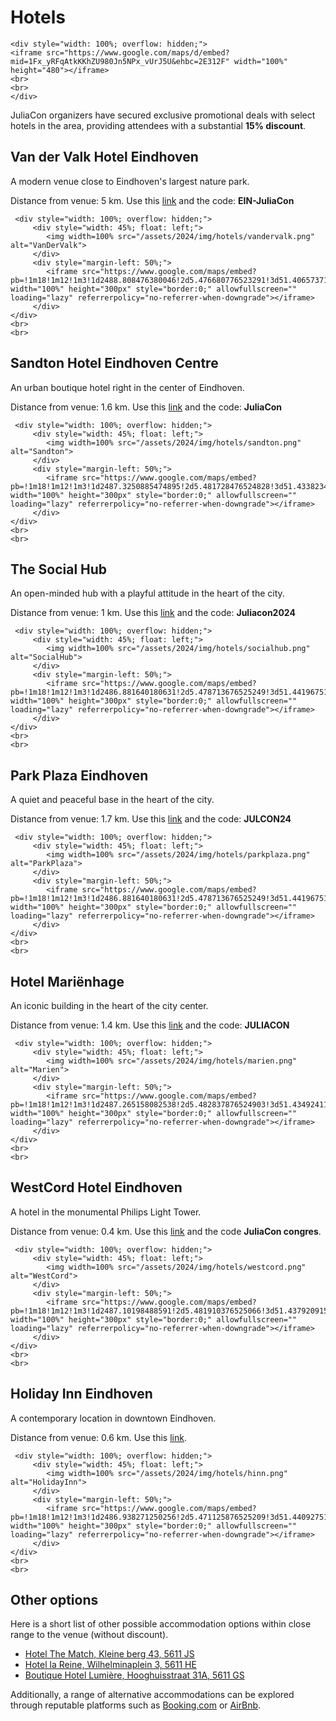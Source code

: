 
# Hotels

~~~
<div style="width: 100%; overflow: hidden;">
<iframe src="https://www.google.com/maps/d/embed?mid=1Fx_yRFqAtkKKhZU980Jn5NPx_vUrJ5U&ehbc=2E312F" width="100%" height="480"></iframe>
<br>
<br>
</div>
~~~

JuliaCon organizers have secured exclusive promotional deals with select hotels in the area, providing attendees with a substantial **15% discount**.

## Van der Valk Hotel Eindhoven

A modern venue close to Eindhoven's largest nature park.

Distance from venue: 5 km.
Use this [link](https://www.valkverrast.nl/en/promotions) 
and the code: **EIN-JuliaCon**

~~~
 <div style="width: 100%; overflow: hidden;">
     <div style="width: 45%; float: left;">
        <img width=100% src="/assets/2024/img/hotels/vandervalk.png" alt="VanDerValk">
     </div>
     <div style="margin-left: 50%;">
        <iframe src="https://www.google.com/maps/embed?pb=!1m18!1m12!1m3!1d2488.808476380046!2d5.476680776523291!3d51.40657371806414!2m3!1f0!2f0!3f0!3m2!1i1024!2i768!4f13.1!3m3!1m2!1s0x47c6d83513b28565%3A0xce107ab6979899ad!2sVan%20der%20Valk%20Hotel%20Eindhoven!5e0!3m2!1sen!2snl!4v1707503140104!5m2!1sen!2snl" width="100%" height="300px" style="border:0;" allowfullscreen="" loading="lazy" referrerpolicy="no-referrer-when-downgrade"></iframe>
     </div>
</div>
<br>
<br>
~~~

## Sandton Hotel Eindhoven Centre

An urban boutique hotel right in the center of Eindhoven.

Distance from venue: 1.6 km.
Use this [link](https://app.mews.com/distributor/dfae9dca-410f-4b42-b980-adf100e604e5?mewsVoucherCode=JuliaCon) 
and the code: **JuliaCon**

~~~
 <div style="width: 100%; overflow: hidden;">
     <div style="width: 45%; float: left;">
        <img width=100% src="/assets/2024/img/hotels/sandton.png" alt="Sandton">
     </div>
     <div style="margin-left: 50%;">
        <iframe src="https://www.google.com/maps/embed?pb=!1m18!1m12!1m3!1d2487.3250885474895!2d5.481728476524828!3d51.43382341607573!2m3!1f0!2f0!3f0!3m2!1i1024!2i768!4f13.1!3m3!1m2!1s0x47c6d8fe0cf83a99%3A0xb4541262a6663b44!2sSandton%20Eindhoven%20Centre!5e0!3m2!1sen!2snl!4v1707503163036!5m2!1sen!2snl" width="100%" height="300px" style="border:0;" allowfullscreen="" loading="lazy" referrerpolicy="no-referrer-when-downgrade"></iframe>
     </div>
</div>
<br>
<br>
~~~

## The Social Hub

An open-minded hub with a playful attitude in the heart of the city.

Distance from venue: 1 km.
Use this [link](http://www.thesocialhub.co/Eindhoven) 
and the code: **Juliacon2024**

~~~
 <div style="width: 100%; overflow: hidden;">
     <div style="width: 45%; float: left;">
        <img width=100% src="/assets/2024/img/hotels/socialhub.png" alt="SocialHub">
     </div>
     <div style="margin-left: 50%;">
        <iframe src="https://www.google.com/maps/embed?pb=!1m18!1m12!1m3!1d2486.881640180631!2d5.478713676525249!3d51.44196751548133!2m3!1f0!2f0!3f0!3m2!1i1024!2i768!4f13.1!3m3!1m2!1s0x47c6d91d017f6171%3A0xe6bcd50684a3ac31!2sThe%20Social%20Hub%20Eindhoven!5e0!3m2!1sen!2snl!4v1707503188664!5m2!1sen!2snl" width="100%" height="300px" style="border:0;" allowfullscreen="" loading="lazy" referrerpolicy="no-referrer-when-downgrade"></iframe>
     </div>
</div>
<br>
<br>
~~~

## Park Plaza Eindhoven

A quiet and peaceful base in the heart of the city.

Distance from venue: 1.7 km.
Use this [link](https://www.radissonhotels.com/nl-nl/booking/room-display?hotelCode=NLPPEINPPE&checkInDate=2024-07-08&checkOutDate=2024-07-12&adults%5B%5D=1&children%5B%5D=0&searchType=pac&promotionCode=JULCON24&rhgext=Qm9PSty6s3HG) 
and the code: **JULCON24**

~~~
 <div style="width: 100%; overflow: hidden;">
     <div style="width: 45%; float: left;">
        <img width=100% src="/assets/2024/img/hotels/parkplaza.png" alt="ParkPlaza">
     </div>
     <div style="margin-left: 50%;">
        <iframe src="https://www.google.com/maps/embed?pb=!1m18!1m12!1m3!1d2486.881640180631!2d5.478713676525249!3d51.44196751548133!2m3!1f0!2f0!3f0!3m2!1i1024!2i768!4f13.1!3m3!1m2!1s0x47c6d8fdda82d3e7%3A0xedcd90b4fe2076d0!2sPark%20Plaza%20Eindhoven!5e0!3m2!1sen!2snl!4v1707503211337!5m2!1sen!2snl" width="100%" height="300px" style="border:0;" allowfullscreen="" loading="lazy" referrerpolicy="no-referrer-when-downgrade"></iframe>
     </div>
</div>
<br>
<br>
~~~

## Hotel Mariënhage

An iconic building in the heart of the city center.

Distance from venue: 1.4 km.
Use this [link](https://book.marienhage.com/nl?stay_detail%5Brateplan_id%5D=JULIACON) 
and the code: **JULIACON**

~~~
 <div style="width: 100%; overflow: hidden;">
     <div style="width: 45%; float: left;">
        <img width=100% src="/assets/2024/img/hotels/marien.png" alt="Marien">
     </div>
     <div style="margin-left: 50%;">
        <iframe src="https://www.google.com/maps/embed?pb=!1m18!1m12!1m3!1d2487.265158082538!2d5.482837876524903!3d51.43492411599555!2m3!1f0!2f0!3f0!3m2!1i1024!2i768!4f13.1!3m3!1m2!1s0x47c6d8fd5f1d9565%3A0x38e3b5047de2c989!2sHotel%20Mari%C3%ABnhage%20Eindhoven!5e0!3m2!1sen!2snl!4v1707503235639!5m2!1sen!2snl" width="100%" height="300px" style="border:0;" allowfullscreen="" loading="lazy" referrerpolicy="no-referrer-when-downgrade"></iframe>
     </div>
</div>
<br>
<br>
~~~


## WestCord Hotel Eindhoven

A hotel in the monumental Philips Light Tower.

Distance from venue: 0.4 km.
Use this [link](https://app.mews.com/distributor/159bdff3-e477-4850-bb36-b019008adf5c?mewsVoucherCode=JuliaCon%20congres) 
and the code **JuliaCon congres**.

~~~
 <div style="width: 100%; overflow: hidden;">
     <div style="width: 45%; float: left;">
        <img width=100% src="/assets/2024/img/hotels/westcord.png" alt="WestCord">
     </div>
     <div style="margin-left: 50%;">
        <iframe src="https://www.google.com/maps/embed?pb=!1m18!1m12!1m3!1d2487.10198488591!2d5.481910376525066!3d51.43792091577673!2m3!1f0!2f0!3f0!3m2!1i1024!2i768!4f13.1!3m3!1m2!1s0x47c6d91ad91932e3%3A0x1e7127ed0bf6fdca!2sInntel%20Hotels%20Art%20Eindhoven!5e0!3m2!1sen!2snl!4v1707503256788!5m2!1sen!2snl" width="100%" height="300px" style="border:0;" allowfullscreen="" loading="lazy" referrerpolicy="no-referrer-when-downgrade"></iframe>
     </div>
</div>
<br>
<br>
~~~


## Holiday Inn Eindhoven

A contemporary location in downtown Eindhoven.

Distance from venue: 0.6 km.
Use this [link](https://www.ihg.com/holidayinn/hotels/us/en/eindhoven/einnl/hoteldetail?fromRedirect=true&qSrt=sBR&qIta=99801505&icdv=99801505&qSlH=EINNL&qGrpCd=C09&setPMCookies=true&qSHBrC=HI&qDest=Veldmaarschalk%20Montgomerylaan%201%2C%20Eindhoven%2C%20NL&srb_u=1).

~~~
 <div style="width: 100%; overflow: hidden;">
     <div style="width: 45%; float: left;">
        <img width=100% src="/assets/2024/img/hotels/hinn.png" alt="HolidayInn">
     </div>
     <div style="margin-left: 50%;">
        <iframe src="https://www.google.com/maps/embed?pb=!1m18!1m12!1m3!1d2486.938271250256!2d5.471125876525209!3d51.44092751555729!2m3!1f0!2f0!3f0!3m2!1i1024!2i768!4f13.1!3m3!1m2!1s0x47c6d91bd72e83e7%3A0x6f70ad1ded9b534!2sHoliday%20Inn%20Eindhoven%2C%20an%20IHG%20Hotel!5e0!3m2!1sen!2snl!4v1707503273863!5m2!1sen!2snl" width="100%" height="300px" style="border:0;" allowfullscreen="" loading="lazy" referrerpolicy="no-referrer-when-downgrade"></iframe>
     </div>
</div>
<br>
<br>
~~~

## Other options

Here is a short list of other possible accommodation options within close range to the venue (without discount).

- [Hotel The Match, Kleine berg 43, 5611 JS](https://maps.app.goo.gl/95DzfpvPdq9q4dYC7)
- [Hotel la Reine, Wilhelminaplein 3, 5611 HE](https://maps.app.goo.gl/zzg4nDRwWLg2hX9j9)
- [Boutique Hotel Lumière, Hooghuisstraat 31A, 5611 GS](https://maps.app.goo.gl/w3oHoeexTbR4LvJ86)

Additionally, a range of alternative accommodations can be explored through reputable platforms such as [Booking.com](https://www.booking.com) or [AirBnb](https://www.airbnb.com). 